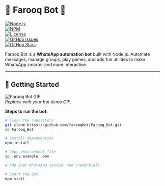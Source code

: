 # 🤖 Farooq Bot 🤖

[![Node.js](https://img.shields.io/badge/Node.js-v18.x-green?logo=node.js)](https://nodejs.org/)  
[![NPM](https://img.shields.io/badge/npm-v9.x-blue?logo=npm)](https://www.npmjs.com/)  
[![License](https://img.shields.io/badge/License-MIT-yellow)](LICENSE)  
[![GitHub Issues](https://img.shields.io/github/issues/farooqbot/Farooq_Bot)](https://github.com/farooqbot/Farooq_Bot/issues)  
[![GitHub Stars](https://img.shields.io/github/stars/farooqbot/Farooq_Bot?style=social)](https://github.com/farooqbot/Farooq_Bot/stargazers)

Farooq Bot is a **WhatsApp automation bot** built with Node.js. Automate messages, manage groups, play games, and add fun utilities to make WhatsApp smarter and more interactive.  

---

## 🚀 Getting Started

![Farooq Bot GIF](https://user-images.githubusercontent.com/yourusername/demo.gif)  
*Replace with your bot demo GIF.*

**Steps to run the bot:**

```bash
# Clone the repository
git clone https://github.com/farooqbot/Farooq_Bot.git
cd Farooq_Bot

# Install dependencies
npm install

# Copy environment file
cp .env.example .env

# Add your WhatsApp session and credentials

# Start the bot
npm start
